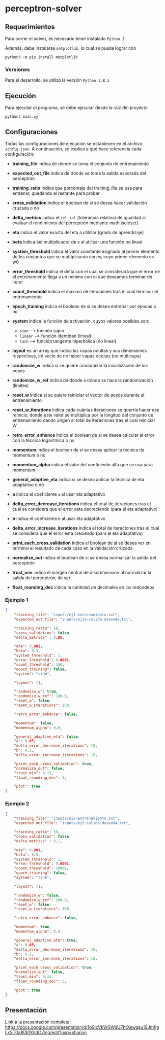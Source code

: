 # perceptron-solver

## Requerimientos
Para correr el solver, es necesario tener instalado `Python 3`.

Además, debe instalarse `matplotlib`, lo cual se puede lograr con

`python3 -m pip install matplotlib`

### Versiones
Para el desarrollo, se utilizó la versión `Python 3.8.5`

## Ejecución
Para ejecutar el programa, se debe ejecutar desde la raíz del proyecto

`python3 main.py`

## Configuraciones
Todas las configuraciones de ejecución se establecen en el archivo `config.json`. A continuación, se explica a qué hace referencia cada configuración:
- **training_file** indica de donde se toma el conjunto de entrenamiento
- **expected_out_file** indica de dónde se toma la salida esperada del perceptrón

- **training_ratio** indica que porcentaje del training_file se usa para entrenar, quedando el restante para probar
- **cross_validation** indica el boolean de si se desea hacer validación cruzada o no
- **delta_metrics** indica el `rel_tol` (tolerancia relativa) de igualdad al evaluar el rendimiento del perceptrón mediante math.isclose()

- **eta** indica el valor exacto del eta a utilizar (grado de aprendizaje)
- **beta** indica ael multiplicador de x al utilizar una función no lineal
- **system_threshold** indica el valor constante asignado al primer elemento de los conjuntos que se multiplicarán con w, cuyo primer elemento es w0
- **error_threshold** indica el delta con el cual se considerará que el error ne el entrenamiento llega a un mínimo con el que deseamos terminar de iterar
- **count_threshold** indica el máximo de iteraciones tras el cual terminar el entrenamiento
- **epoch_training** indica el boolean de si se desea entrenar por épocas o no
- **system** indica la función de activación, cuyos valores posibles son:
    - `sign`        --> función signo
    - `linear`      --> función identidad (lineal)
    - `tanh`        --> función tangente hiperbólica (no lineal)

- **layout** es un array que indica las capas ocultas y sus dimensiones respectivas, irá vacío de no haber capas ocultas (no multicapa)

- **randomize_w** indica si se quiere randomizar la inicialización de los pesos
- **randomize_w_ref** indica de dónde a dónde se hace la randomización (limites)
- **reset_w** indica si se quiere reiniciar el vector de pesos durante el entrenamiento
- **reset_w_iterations** indica cada cuántas iteraciones se querría hacer ese reinicio, donde este valor se multiplica por la longitud del conjunto de entrenamiento dando origen al total de iteraciones tras el cual reiniciar W

- **retro_error_enhance** indica el boolean de si se desea calcular el error con la técnica logarítmica o no

- **momentum** indica el boolean de si se desea aplicar la técnica de momentum o no
- **momentum_alpha** indica el valor del coeficiente alfa que se usa para momentum

- **general_adaptive_eta** indica si se desea aplicar la técnica de eta adaptativo o no
- **a** indica el coeficiente `a` al usar eta adaptativo
- **delta_error_decrease_iterations** indica el total de iteraciones tras el cual se considera que el error esta decreciendo (para el eta adaptativo)
- **b** indica el coeficiente `b` al usar eta adaptativo
- **delta_error_increase_iterations** indica el total de iteraciones tras el cual se considera que el error esta creciendo (para el eta adaptativo)

- **print_each_cross_validation** indica el boolean de si se desea ver en terminal el resultado de cada caso en la validación cruzada
- **normalize_out** indica el boolean de si se desea normalizar la salida del perceptrón
- **trust_min** indica el margen central de discriminación al normalizar la salida del perceptrón, de ser 
- **float_rounding_dec** indica la cantidad de decimales en los redondeos

### Ejemplo 1
```json
{
	"training_file": "inputs/ej1-entrenamiento.txt",
	"expected_out_file": "inputs/ej1a-salida-deseada.txt",

	"training_ratio": 50,
	"cross_validation": false,
	"delta_metrics" : 0.05,

	"eta": 0.001,
	"beta": 0.5,
	"system_threshold": 1,
	"error_threshold": 0.0001,
	"count_threshold": 100,
	"epoch_training": false,
	"system": "sign",

	"layout": [],

	"randomize_w": true,
	"randomize_w_ref": 100.0,
	"reset_w": false,
	"reset_w_iterations": 100,

	"retro_error_enhance": false,

	"momentum": false,
	"momentum_alpha": 0.9,

	"general_adaptive_eta": false,
	"a": 0.05,
	"delta_error_decrease_iterations": 10,
	"b": 0.1,
	"delta_error_increase_iterations": 15,

	"print_each_cross_validation": true,
	"normalize_out": false,
	"trust_min": 0.15,
	"float_rounding_dec": 3,

	"plot": true
}
```

### Ejemplo 2
```json
{
	"training_file": "inputs/ej2-entrenamiento.txt",
	"expected_out_file": "inputs/ej2-salida-deseada.txt",

	"training_ratio": 50,
	"cross_validation": false,
	"delta_metrics" : 0.1,

	"eta": 0.001,
	"beta": 0.5,
	"system_threshold": 1,
	"error_threshold": 0.0001,
	"count_threshold": 10000,
	"epoch_training": false,
	"system": "tanh",

	"layout": [],

	"randomize_w": false,
	"randomize_w_ref": 100.0,
	"reset_w": false,
	"reset_w_iterations": 100,

	"retro_error_enhance": false,

	"momentum": true,
	"momentum_alpha": 0.9,

	"general_adaptive_eta": true,
	"a": 0.05,
	"delta_error_decrease_iterations": 10,
	"b": 0.1,
	"delta_error_increase_iterations": 15,

	"print_each_cross_validation": true,
	"normalize_out": false,
	"trust_min": 0.15,
	"float_rounding_dec": 3,

	"plot": true
}
```

## Presentación
Link a la presentación completa: 
https://docs.google.com/presentation/d/1p9icVkWGWdU7htXewgau19JmhgLkST0a80b1XhdO7mg/edit?usp=sharing